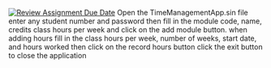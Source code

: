 [![Review Assignment Due Date](https://classroom.github.com/assets/deadline-readme-button-24ddc0f5d75046c5622901739e7c5dd533143b0c8e959d652212380cedb1ea36.svg)](https://classroom.github.com/a/Sp6ME4Yy)
Open the TimeManagementApp.sin file enter any student number and password then fill in the module code, name, credits class hours per week and click on the add module button.
when adding hours fill in the class hours per week, number of weeks, start date, and hours worked then click on the record hours button 
click the exit button to close the application
